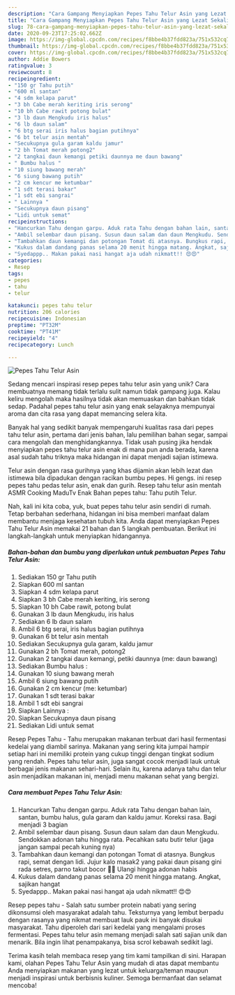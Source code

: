 ```yaml
---
description: "Cara Gampang Menyiapkan Pepes Tahu Telur Asin yang Lezat Sekali"
title: "Cara Gampang Menyiapkan Pepes Tahu Telur Asin yang Lezat Sekali"
slug: 78-cara-gampang-menyiapkan-pepes-tahu-telur-asin-yang-lezat-sekali
date: 2020-09-23T17:25:02.662Z
image: https://img-global.cpcdn.com/recipes/f8bbe4b37fdd823a/751x532cq70/pepes-tahu-telur-asin-foto-resep-utama.jpg
thumbnail: https://img-global.cpcdn.com/recipes/f8bbe4b37fdd823a/751x532cq70/pepes-tahu-telur-asin-foto-resep-utama.jpg
cover: https://img-global.cpcdn.com/recipes/f8bbe4b37fdd823a/751x532cq70/pepes-tahu-telur-asin-foto-resep-utama.jpg
author: Addie Bowers
ratingvalue: 3
reviewcount: 8
recipeingredient:
- "150 gr Tahu putih"
- "600 ml santan"
- "4 sdm kelapa parut"
- "3 bh Cabe merah keriting iris serong"
- "10 bh Cabe rawit potong bulat"
- "3 lb daun Mengkudu iris halus"
- "6 lb daun salam"
- "6 btg serai iris halus bagian putihnya"
- "6 bt telur asin mentah"
- "Secukupnya gula garam kaldu jamur"
- "2 bh Tomat merah potong2"
- "2 tangkai daun kemangi petiki daunnya me daun bawang"
- " Bumbu halus "
- "10 siung bawang merah"
- "6 siung bawang putih"
- "2 cm kencur me ketumbar"
- "1 sdt terasi bakar"
- "1 sdt ebi sangrai"
- " Lainnya "
- "Secukupnya daun pisang"
- "Lidi untuk semat"
recipeinstructions:
- "Hancurkan Tahu dengan garpu. Aduk rata Tahu dengan bahan lain, santan, bumbu halus, gula garam dan kaldu jamur. Koreksi rasa. Bagi menjadi 3 bagian"
- "Ambil selembar daun pisang. Susun daun salam dan daun Mengkudu. Sendokkan adonan tahu hingga rata. Pecahkan satu butir telur (jaga jangan sampai pecah kuning nya)"
- "Tambahkan daun kemangi dan potongan Tomat di atasnya. Bungkus rapi, semat dengan lidi. Jujur kalo masak2 yang pakai daun pisang gini rada setres, parno takut bocor 🙈🙈 Ulangi hingga adonan habis"
- "Kukus dalam dandang panas selama 20 menit hingga matang. Angkat, sajikan hangat"
- "Syedappp.. Makan pakai nasi hangat aja udah nikmatt!! 😍😍"
categories:
- Resep
tags:
- pepes
- tahu
- telur

katakunci: pepes tahu telur 
nutrition: 206 calories
recipecuisine: Indonesian
preptime: "PT32M"
cooktime: "PT41M"
recipeyield: "4"
recipecategory: Lunch

---
```



![Pepes Tahu Telur Asin](https://img-global.cpcdn.com/recipes/f8bbe4b37fdd823a/751x532cq70/pepes-tahu-telur-asin-foto-resep-utama.jpg)

Sedang mencari inspirasi resep pepes tahu telur asin yang unik? Cara membuatnya memang tidak terlalu sulit namun tidak gampang juga. Kalau keliru mengolah maka hasilnya tidak akan memuaskan dan bahkan tidak sedap. Padahal pepes tahu telur asin yang enak selayaknya mempunyai aroma dan cita rasa yang dapat memancing selera kita.

Banyak hal yang sedikit banyak mempengaruhi kualitas rasa dari pepes tahu telur asin, pertama dari jenis bahan, lalu pemilihan bahan segar, sampai cara mengolah dan menghidangkannya. Tidak usah pusing jika hendak menyiapkan pepes tahu telur asin enak di mana pun anda berada, karena asal sudah tahu triknya maka hidangan ini dapat menjadi sajian istimewa.

Telur asin dengan rasa gurihnya yang khas dijamin akan lebih lezat dan istimewa bila dipadukan dengan racikan bumbu pepes. Hi gengs. ini resep pepes tahu pedas telur asin, enak dan gurih. Resep tahu telur asin mentah ASMR Cooking MaduTv Enak Bahan pepes tahu: Tahu putih Telur.


Nah, kali ini kita coba, yuk, buat pepes tahu telur asin sendiri di rumah. Tetap berbahan sederhana, hidangan ini bisa memberi manfaat dalam membantu menjaga kesehatan tubuh kita. Anda dapat menyiapkan Pepes Tahu Telur Asin memakai 21 bahan dan 5 langkah pembuatan. Berikut ini langkah-langkah untuk menyiapkan hidangannya.

<!--inarticleads1-->

##### Bahan-bahan dan bumbu yang diperlukan untuk pembuatan Pepes Tahu Telur Asin:

1. Sediakan 150 gr Tahu putih
1. Siapkan 600 ml santan
1. Siapkan 4 sdm kelapa parut
1. Siapkan 3 bh Cabe merah keriting, iris serong
1. Siapkan 10 bh Cabe rawit, potong bulat
1. Gunakan 3 lb daun Mengkudu, iris halus
1. Sediakan 6 lb daun salam
1. Ambil 6 btg serai, iris halus bagian putihnya
1. Gunakan 6 bt telur asin mentah
1. Sediakan Secukupnya gula garam, kaldu jamur
1. Gunakan 2 bh Tomat merah, potong2
1. Gunakan 2 tangkai daun kemangi, petiki daunnya (me: daun bawang)
1. Sediakan  Bumbu halus :
1. Gunakan 10 siung bawang merah
1. Ambil 6 siung bawang putih
1. Gunakan 2 cm kencur (me: ketumbar)
1. Gunakan 1 sdt terasi bakar
1. Ambil 1 sdt ebi sangrai
1. Siapkan  Lainnya :
1. Siapkan Secukupnya daun pisang
1. Sediakan Lidi untuk semat


Resep Pepes Tahu - Tahu merupakan makanan terbuat dari hasil fermentasi kedelai yang diambil sarinya. Makanan yang sering kita jumpai hampir setiap hari ini memiliki protein yang cukup tinggi dengan tingkat sodium yang rendah. Pepes tahu telur asin, juga sangat cocok menjadi lauk untuk berbagai jenis makanan sehari-hari. Selain itu, karena adanya tahu dan telur asin menjadikan makanan ini, menjadi menu makanan sehat yang bergizi. 

<!--inarticleads2-->

##### Cara membuat Pepes Tahu Telur Asin:

1. Hancurkan Tahu dengan garpu. Aduk rata Tahu dengan bahan lain, santan, bumbu halus, gula garam dan kaldu jamur. Koreksi rasa. Bagi menjadi 3 bagian
1. Ambil selembar daun pisang. Susun daun salam dan daun Mengkudu. Sendokkan adonan tahu hingga rata. Pecahkan satu butir telur (jaga jangan sampai pecah kuning nya)
1. Tambahkan daun kemangi dan potongan Tomat di atasnya. Bungkus rapi, semat dengan lidi. Jujur kalo masak2 yang pakai daun pisang gini rada setres, parno takut bocor 🙈🙈 Ulangi hingga adonan habis
1. Kukus dalam dandang panas selama 20 menit hingga matang. Angkat, sajikan hangat
1. Syedappp.. Makan pakai nasi hangat aja udah nikmatt!! 😍😍


Resep pepes tahu - Salah satu sumber protein nabati yang sering dikonsumsi oleh masyarakat adalah tahu. Teksturnya yang lembut berpadu dengan rasanya yang nikmat membuat lauk pauk ini banyak disukai masyarakat. Tahu diperoleh dari sari kedelai yang mengalami proses fermentasi. Pepes tahu telur asin memang menjadi salah sati sajian unik dan menarik. Bila ingin lihat penampakanya, bisa scrol kebawah sedikit lagi. 

Terima kasih telah membaca resep yang tim kami tampilkan di sini. Harapan kami, olahan Pepes Tahu Telur Asin yang mudah di atas dapat membantu Anda menyiapkan makanan yang lezat untuk keluarga/teman maupun menjadi inspirasi untuk berbisnis kuliner. Semoga bermanfaat dan selamat mencoba!
